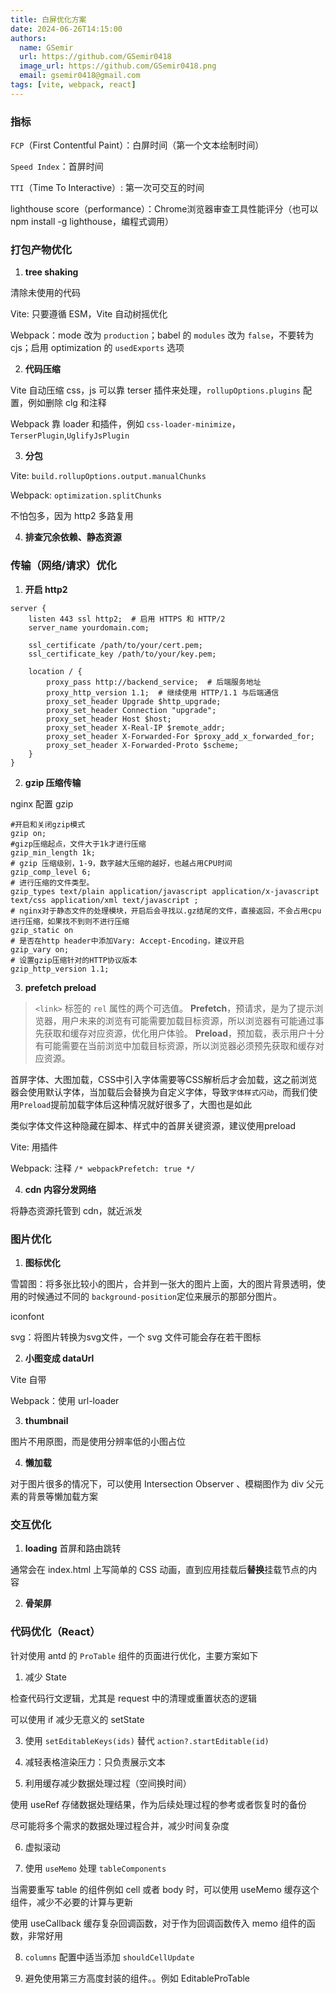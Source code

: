 ```yaml
---
title: 白屏优化方案
date: 2024-06-26T14:15:00
authors:
  name: GSemir
  url: https://github.com/GSemir0418
  image_url: https://github.com/GSemir0418.png
  email: gsemir0418@gmail.com
tags: [vite, webpack, react]
---
```

### 指标

`FCP`（First Contentful Paint）：白屏时间（第一个文本绘制时间）

`Speed Index`：首屏时间

`TTI`（Time To Interactive）: 第一次可交互的时间

lighthouse score（performance）：Chrome浏览器审查工具性能评分（也可以npm install -g lighthouse，编程式调用）

### 打包产物优化

1. **tree shaking**

清除未使用的代码

Vite: 只要遵循 ESM，Vite 自动树摇优化

Webpack：mode 改为 `production`；babel 的 `modules` 改为 `false`，不要转为 cjs；启用 optimization 的 `usedExports` 选项

2. **代码压缩**

Vite 自动压缩 css，js 可以靠 terser 插件来处理，`rollupOptions.plugins` 配置，例如删除 clg 和注释

Webpack 靠 loader 和插件，例如 `css-loader-minimize`，`TerserPlugin`,`UglifyJsPlugin`

3. **分包**

Vite: `build.rollupOptions.output.manualChunks`

Webpack: `optimization.splitChunks`

不怕包多，因为 http2 多路复用

4. **排查冗余依赖、静态资源**

### 传输（网络/请求）优化

1. **开启 http2**

```nginx
server {
    listen 443 ssl http2;  # 启用 HTTPS 和 HTTP/2
    server_name yourdomain.com;

    ssl_certificate /path/to/your/cert.pem;
    ssl_certificate_key /path/to/your/key.pem;

    location / {
        proxy_pass http://backend_service;  # 后端服务地址
        proxy_http_version 1.1;  # 继续使用 HTTP/1.1 与后端通信
        proxy_set_header Upgrade $http_upgrade;
        proxy_set_header Connection "upgrade";
        proxy_set_header Host $host;
        proxy_set_header X-Real-IP $remote_addr;
        proxy_set_header X-Forwarded-For $proxy_add_x_forwarded_for;
        proxy_set_header X-Forwarded-Proto $scheme;
    }
}
```

2. **gzip 压缩传输**

nginx 配置 gzip

```nginx
#开启和关闭gzip模式
gzip on;
#gizp压缩起点，文件大于1k才进行压缩
gzip_min_length 1k;
# gzip 压缩级别，1-9，数字越大压缩的越好，也越占用CPU时间
gzip_comp_level 6;
# 进行压缩的文件类型。
gzip_types text/plain application/javascript application/x-javascript text/css application/xml text/javascript ;
# nginx对于静态文件的处理模块，开启后会寻找以.gz结尾的文件，直接返回，不会占用cpu进行压缩，如果找不到则不进行压缩
gzip_static on
# 是否在http header中添加Vary: Accept-Encoding，建议开启
gzip_vary on;
# 设置gzip压缩针对的HTTP协议版本
gzip_http_version 1.1;
```

3. **prefetch preload**

> `<link>` 标签的 `rel` 属性的两个可选值。
>  **Prefetch**，预请求，是为了提示浏览器，用户未来的浏览有可能需要加载目标资源，所以浏览器有可能通过事先获取和缓存对应资源，优化用户体验。
>  **Preload**，预加载，表示用户十分有可能需要在当前浏览中加载目标资源，所以浏览器必须预先获取和缓存对应资源。

首屏字体、大图加载，CSS中引入字体需要等CSS解析后才会加载，这之前浏览器会使用默认字体，当加载后会替换为自定义字体，导致`字体样式闪动`，而我们使用`Preload`提前加载字体后这种情况就好很多了，大图也是如此

类似字体文件这种隐藏在脚本、样式中的首屏关键资源，建议使用preload

Vite: 用插件

Webpack: 注释 `/* webpackPrefetch: true */`

4. **cdn 内容分发网络**

将静态资源托管到 cdn，就近派发

### 图片优化

1. **图标优化**

雪碧图：将多张比较小的图片，合并到一张大的图片上面，大的图片背景透明，使用的时候通过不同的 `background-position`定位来展示的那部分图片。

iconfont

svg：将图片转换为svg文件，一个 svg 文件可能会存在若干图标

2. **小图变成 dataUrl**

Vite 自带

Webpack：使用 url-loader

3. **thumbnail**

图片不用原图，而是使用分辨率低的小图占位

4. **懒加载**

对于图片很多的情况下，可以使用 Intersection Observer 、模糊图作为 div 父元素的背景等懒加载方案

### 交互优化

1. **loading** 首屏和路由跳转

通常会在 index.html 上写简单的 CSS 动画，直到应用挂载后**替换**挂载节点的内容

2. **骨架屏**

### 代码优化（React）

针对使用 antd 的 `ProTable` 组件的页面进行优化，主要方案如下

1. 减少 State

检查代码行文逻辑，尤其是 request 中的清理或重置状态的逻辑

可以使用 if 减少无意义的 setState

3. 使用 `setEditableKeys(ids)` 替代 `action?.startEditable(id)`
4. 减轻表格渲染压力：只负责展示文本

5. 利用缓存减少数据处理过程（空间换时间）

使用 useRef 存储数据处理结果，作为后续处理过程的参考或者恢复时的备份

尽可能将多个需求的数据处理过程合并，减少时间复杂度

6. 虚拟滚动

7. 使用 `useMemo` 处理 `tableComponents`

当需要重写 table 的组件例如 cell 或者 body 时，可以使用 useMemo 缓存这个组件，减少不必要的计算与更新

使用 useCallback 缓存复杂回调函数，对于作为回调函数传入 memo 组件的函数，非常好用

8. `columns` 配置中适当添加 `shouldCellUpdate`

9. 避免使用第三方高度封装的组件。。例如 EditableProTable
